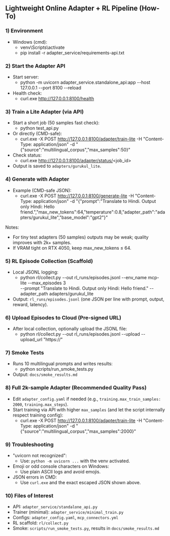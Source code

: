 ## Lightweight Online Adapter + RL Pipeline (How-To)

### 1) Environment
- Windows (cmd):
  - venv\Scripts\activate
  - pip install -r adapter_service/requirements-api.txt

### 2) Start the Adapter API
- Start server:
  - python -m uvicorn adapter_service.standalone_api:app --host 127.0.0.1 --port 8100 --reload
- Health check:
  - curl.exe http://127.0.0.1:8100/health

### 3) Train a Lite Adapter (via API)
- Start a short job (50 samples fast check):
  - python test_api.py
- Or directly (CMD-safe):
  - curl.exe -X POST http://127.0.0.1:8100/adapter/train-lite -H "Content-Type: application/json" -d "{\"source\":\"multilingual_corpus\",\"max_samples\":50}"
- Check status:
  - curl.exe http://127.0.0.1:8100/adapter/status/<job_id>
- Output is saved to `adapters/gurukul_lite`.

### 4) Generate with Adapter
- Example (CMD-safe JSON):
  - curl.exe -X POST http://127.0.0.1:8100/generate-lite -H "Content-Type: application/json" -d "{\"prompt\":\"Translate to Hindi. Output only Hindi: Hello friend.\",\"max_new_tokens\":64,\"temperature\":0.8,\"adapter_path\":\"adapters/gurukul_lite\",\"base_model\":\"gpt2\"}"

Notes:
- For tiny test adapters (50 samples) outputs may be weak; quality improves with 2k+ samples.
- If VRAM tight on RTX 4050, keep max_new_tokens ≤ 64.

### 5) RL Episode Collection (Scaffold)
- Local JSONL logging:
  - python rl/collect.py --out rl_runs/episodes.jsonl --env_name mcp-lite --max_episodes 3 \
    --prompt "Translate to Hindi. Output only Hindi: Hello friend." --adapter_path adapters/gurukul_lite
- Output: `rl_runs/episodes.jsonl` (one JSON per line with prompt, output, reward, latency).

### 6) Upload Episodes to Cloud (Pre-signed URL)
- After local collection, optionally upload the JSONL file:
  - python rl/collect.py --out rl_runs/episodes.jsonl --upload --upload_url "https://<presigned-put-url>"

### 7) Smoke Tests
- Runs 10 multilingual prompts and writes results:
  - python scripts/run_smoke_tests.py
- Output: `docs/smoke_results.md`

### 8) Full 2k-sample Adapter (Recommended Quality Pass)
- Edit `adapter_config.yaml` if needed (e.g., `training.max_train_samples: 2000`, `training.max_steps`).
- Start training via API with higher `max_samples` (and let the script internally respect training config):
  - curl.exe -X POST http://127.0.0.1:8100/adapter/train-lite -H "Content-Type: application/json" -d "{\"source\":\"multilingual_corpus\",\"max_samples\":2000}"

### 9) Troubleshooting
- "uvicorn not recognized":
  - Use: `python -m uvicorn ...` with the venv activated.
- Emoji or odd console characters on Windows:
  - Use plain ASCII logs and avoid emojis.
- JSON errors in CMD:
  - Use `curl.exe` and the exact escaped JSON shown above.

### 10) Files of Interest
- API: `adapter_service/standalone_api.py`
- Trainer (minimal): `adapter_service/minimal_train.py`
- Configs: `adapter_config.yaml`, `mcp_connectors.yml`
- RL scaffold: `rl/collect.py`
- Smoke: `scripts/run_smoke_tests.py`, results in `docs/smoke_results.md`


